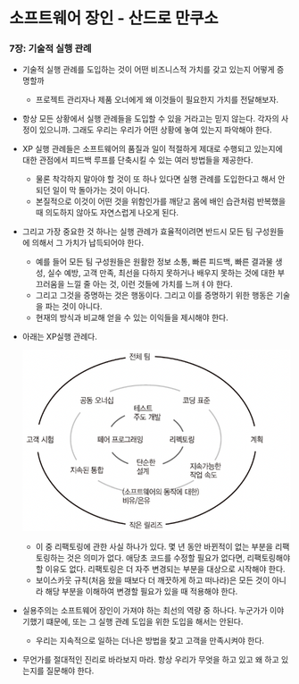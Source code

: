 # 소프트웨어 장인 - 산드로 만쿠소

### 7장: 기술적 실행 관례

- 기술적 실행 관례를 도입하는 것이 어떤 비즈니스적 가치를 갖고 있는지 어떻게 증명할까
    - 프로젝트 관리자나 제품 오너에게 왜 이것들이 필요한지 가치를 전달해보자.
- 항상 모든 상황에서 실행 관례들을 도입할 수 있을 거라고는 믿지 않는다. 각자의 사정이 있으니까. 그래도 우리는 우리가 어떤 상황에 놓여 있는지 파악해야 한다.
- XP 실행 관례들은 소프트웨어의 품질과 일이 적절하게 제대로 수행되고 있는지에 대한 관점에서 피드백 루프를 단축시킬 수 있는 여러 방법들을 제공한다.
    - 물론 착각하지 말아야 할 것이 또 하나 있다면 실행 관례를 도입한다고 해서 안되던 일이 막 돌아가는 것이 아니다.
    - 본질적으로 이것이 어떤 것을 위함인가를 깨닫고 몸에 배인 습관처럼 반복했을 때 의도하지 않아도 자연스럽게 나오게 된다.
- 그리고 가장 중요한 것 하나는 실행 관례가 효율적이려면 반드시 모든 팀 구성원들에 의해서 그 가치가 납득되어야 한다.
    - 예를 들어 모든 팀 구성원들은 원활한 정보 소통, 빠른 피드백, 빠른 결과물 생성, 실수 예방, 고객 만족, 최선을 다하지 못하거나 배우지 못하는 것에 대한 부끄러움을 느낄 줄 아는 것, 이런 것들에 가치를 느꺼ㅕ야 한다.
    - 그리고 그것을 증명하는 것은 행동이다. 그리고 이를 증명하기 위한 행동은 기술을 파는 것이 아니다.
    - 현재의 방식과 비교해 얻을 수 있는 이익들을 제시해야 한다.
- 아래는 XP실행 관례다.
    
    <p align="center"><img src="img/xp.png"></p>
    
    - 이 중 리팩토링에 관한 사실 하나가 있다. 몇 년 동안 바뀐적이 없는 부분을 리팩토링하는 것은 의미가 없다. 애당초 코드를 수정할 필요가 없다면, 리팩토링해야 할 이유도 없다. 리팩토링은 더 자주 변경되는 부분을 대상으로 시작해야 한다.
    - 보이스카웃 규칙(처음 왔을 때보다 더 깨끗하게 하고 떠나라)은 모든 것이 아니라 해당 부분을 이해하여 변경할 필요가 있을 때 적용해야 한다.
- 실용주의는 소프트웨어 장인이 가져야 하는 최선의 역량 중 하나다. 누군가가 이야기했기 떄문에, 또는 그 실행 관례 도입을 위한 도입을 해서는 안된다.
    - 우리는 지속적으로 일하는 더나은 방법을 찾고 고객을 만족시켜야 한다.
- 무언가를 절대적인 진리로 바라보지 마라. 항상 우리가 무엇을 하고 있고 왜 하고 있는지를 질문해야 한다.